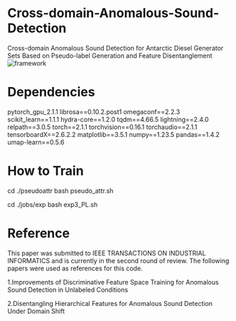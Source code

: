 # Cross-domain-Anomalous-Sound-Detection
Cross-domain Anomalous Sound Detection for Antarctic Diesel Generator Sets Based on Pseudo-label Generation and Feature Disentanglement
![framework](https://github.com/user-attachments/assets/14f04a58-1df7-4727-a004-7f362f02ec62)
# Dependencies
pytorch_gpu_2.1.1
librosa==0.10.2.post1
omegaconf==2.2.3
scikit_learn==1.1.1
hydra-core==1.2.0
tqdm==4.66.5
lightning==2.4.0
relpath==3.0.5
torch==2.1.1
torchvision==0.16.1
torchaudio==2.1.1
tensorboardX==2.6.2.2
matplotlib==3.5.1
numpy==1.23.5
pandas==1.4.2
umap-learn==0.5.6
# How to Train
cd ./pseudoattr
bash pseudo_attr.sh

cd ./jobs/exp
bash exp3_PL.sh
# Reference
This paper was submitted to IEEE TRANSACTIONS ON INDUSTRIAL INFORMATICS and is currently in the second round of review. The following papers were used as references for this code.

1.Improvements of Discriminative Feature Space Training for Anomalous Sound Detection in Unlabeled Conditions

2.Disentangling Hierarchical Features for Anomalous Sound Detection Under Domain Shift
